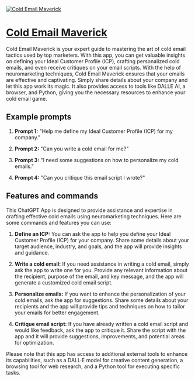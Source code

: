[![Cold Email Maverick](https://files.oaiusercontent.com/file-0wlSO5ierGiV5UAV7oACAPj9?se=2123-10-16T10%3A51%3A17Z&sp=r&sv=2021-08-06&sr=b&rscc=max-age%3D31536000%2C%20immutable&rscd=attachment%3B%20filename%3D9ba37aee-ac29-4ce2-89c9-35b18e9f21b1.png&sig=na57UoYw4avQGUTa7uQuVniTu8pdSiK2u5%2BHmQKTs64%3D)](https://chat.openai.com/g/g-1R8WAuQJh-cold-email-maverick)

# [Cold Email Maverick](https://chat.openai.com/g/g-1R8WAuQJh-cold-email-maverick)

Cold Email Maverick is your expert guide to mastering the art of cold email tactics used by top marketers. With this app, you can get valuable insights on defining your Ideal Customer Profile (ICP), crafting personalized cold emails, and even receive critiques on your email scripts. With the help of neuromarketing techniques, Cold Email Maverick ensures that your emails are effective and captivating. Simply share details about your company and let this app work its magic. It also provides access to tools like DALLE AI, a browser, and Python, giving you the necessary resources to enhance your cold email game.

## Example prompts

1. **Prompt 1:** "Help me define my Ideal Customer Profile (ICP) for my company."

2. **Prompt 2:** "Can you write a cold email for me?"

3. **Prompt 3:** "I need some suggestions on how to personalize my cold emails."

4. **Prompt 4:** "Can you critique this email script I wrote?"

## Features and commands

This ChatGPT App is designed to provide assistance and expertise in crafting effective cold emails using neuromarketing techniques. Here are some commands and features you can use:

1. **Define an ICP:** You can ask the app to help you define your Ideal Customer Profile (ICP) for your company. Share some details about your target audience, industry, and goals, and the app will provide insights and guidance.

2. **Write a cold email:** If you need assistance in writing a cold email, simply ask the app to write one for you. Provide any relevant information about the recipient, purpose of the email, and key message, and the app will generate a customized cold email script.

3. **Personalize emails:** If you want to enhance the personalization of your cold emails, ask the app for suggestions. Share some details about your recipients and the app will provide tips and techniques on how to tailor your emails for better engagement.

4. **Critique email script:** If you have already written a cold email script and would like feedback, ask the app to critique it. Share the script with the app and it will provide suggestions, improvements, and potential areas for optimization.

Please note that this app has access to additional external tools to enhance its capabilities, such as a DALL·E model for creative content generation, a browsing tool for web research, and a Python tool for executing specific tasks.